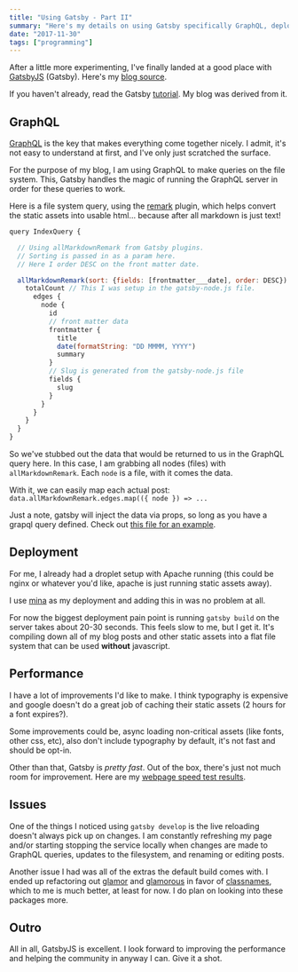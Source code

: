 ```yaml
---
title: "Using Gatsby - Part II"
summary: "Here's my details on using Gatsby specifically GraphQL, deployment and performance."
date: "2017-11-30"
tags: ["programming"]
---
```


After a little more experimenting, I've finally landed at a good place with [GatsbyJS][gatsby_link] (Gatsby).  Here's my [blog source][blog_link].

If you haven't already, read the Gatsby [tutorial]. My blog was derived from it.

## GraphQL

[GraphQL][graphql_link] is the key that makes everything come together nicely. I admit, it's not easy to understand at first, and I've only just scratched the surface.

For the purpose of my blog, I am using GraphQL to make queries on the file system. This, Gatsby handles the magic of running the GraphQL server in order for these queries to work.

Here is a file system query, using the [remark] plugin, which helps convert the static assets into usable html... because after all markdown is just text!

```javascript
query IndexQuery {

  // Using allMarkdownRemark from Gatsby plugins.
  // Sorting is passed in as a param here.
  // Here I order DESC on the front matter date.

  allMarkdownRemark(sort: {fields: [frontmatter___date], order: DESC}) {
    totalCount // This I was setup in the gatsby-node.js file.
      edges {
        node {
          id
          // front matter data
          frontmatter {
            title
            date(formatString: "DD MMMM, YYYY")
            summary
          }
          // Slug is generated from the gatsby-node.js file
          fields {
            slug
          }
        }
      }
    }
  }
}
```

So we've stubbed out the data that would be returned to us in the GraphQL query here. In this case, I am grabbing all nodes (files) with `allMarkdownRemark`. Each `node` is a file, with it comes the data.

With it, we can easily map each actual post: `data.allMarkdownRemark.edges.map(({ node }) => ...`

Just a note, gatsby will inject the data via props, so long as you have a grapql query defined. Check out [this file for an example][graphql_file].

## Deployment

For me, I already had a droplet setup with Apache running (this could be nginx or whatever you'd like, apache is just running static assets away).

I use [mina][mina_link] as my deployment and adding this in was no problem at all.

For now the biggest deployment pain point is running `gatsby build` on the server takes about 20-30 seconds. This feels slow to me, but I get it. It's compiling down all of my blog posts and other static assets into a flat file system that can be used **without** javascript.

## Performance

I have a lot of improvements I'd like to make. I think typography is expensive and google doesn't do a great job of caching their static assets (2 hours for a font expires?).

Some improvements could be, async loading non-critical assets (like fonts, other css, etc), also don't include typography by default, it's not fast and should be opt-in.

Other than that, Gatsby is _pretty fast_. Out of the box, there's just not much room for improvement. Here are my [webpage speed test results][webpage_link].

## Issues

One of the things I noticed using `gatsby develop` is the live reloading doesn't always pick up on changes. I am constantly refreshing my page and/or starting stopping the service locally when changes are made to GraphQL queries, updates to the filesystem, and renaming or editing posts.

Another issue I had was all of the extras the default build comes with. I ended up refactoring out [glamor][glamor_link] and [glamorous][glamorous_link] in favor of [classnames], which to me is much better,  at least for now. I do plan on looking into these packages more.

## Outro

All in all, GatsbyJS is excellent. I look forward to improving the performance and helping the community in anyway I can. Give it a shot.

[gatsby_link]: https://www.gatsbyjs.org/
[glamorous_link]: https://github.com/paypal/glamorous
[glamor_link]: https://github.com/threepointone/glamor
[graphql_link]: http://graphql.org/
[mina_link]: http://nadarei.co/mina/
[blog_link]: https://github.com/patricksimpson/blog
[graphql_file]: https://github.com/patricksimpson/blog/blob/master/src/pages/index.js
[webpage_link]: https://www.webpagetest.org/result/171130_8W_ca7c786809960f88123dce649189706a/
[remark]: https://github.com/gatsbyjs/gatsby/tree/master/packages/gatsby-transformer-remark
[classnames]: https://github.com/JedWatson/classnames
[tutorial]: https://www.gatsbyjs.org/tutorial/
